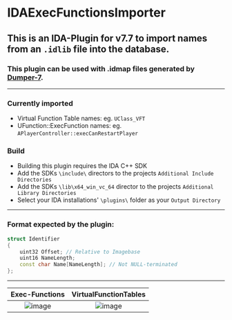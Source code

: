# IDAExecFunctionsImporter

## This is an IDA-Plugin for v7.7 to import names from an `.idlib` file into the database.

### This plugin can be used with .idmap files generated by [Dumper-7](https://github.com/Encryqed/Dumper-7/).
-----
### Currently imported
- Virtual Function Table names: eg. `UClass_VFT`
- UFunction::ExecFunction names: eg. `APlayerController::execCanRestartPlayer`

### Build
- Building this plugin requires the IDA C++ SDK
- Add the SDKs `\include\` directors to the projects `Additional Include Directories`
- Add the SDKs `\lib\x64_win_vc_64` director to the projects `Additional Library Directories`
- Select your IDA installations' `\plugins\` folder as your `Output Directory`

-----

### Format expected by the plugin:
```c++
struct Identifier
{
    uint32 Offset; // Relative to Imagebase
    uint16 NameLength;
    const char Name[NameLength]; // Not NULL-terminated
};
```
-----
Exec-Functions             |  VirtualFunctionTables
:-------------------------:|:-------------------------:
![image](https://github.com/Fischsalat/IDAExecFunctionsImporter/assets/64608145/15b7c443-2742-40f5-8071-4238448b6269)  |  ![image](https://github.com/Fischsalat/IDAExecFunctionsImporter/assets/64608145/bfc1ab5b-c2df-4123-ac9d-208f77c2cc12)





